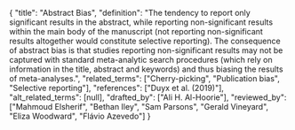 {
    "title": "Abstract Bias",
    "definition": "The tendency to report only significant results in the abstract, while reporting non-significant results within the main body of the manuscript (not reporting non-significant results altogether would constitute selective reporting). The consequence of abstract bias is that studies reporting non-significant results may not be captured with standard meta-analytic search procedures (which rely on information in the title, abstract and keywords) and thus biasing the results of meta-analyses.",
    "related_terms": ["Cherry-picking", "Publication bias", "Selective reporting"],
    "references": ["Duyx et al. (2019)"],
    "alt_related_terms": [null],
    "drafted_by": ["Ali H. Al-Hoorie"],
    "reviewed_by": ["Mahmoud Elsherif", "Bethan Iley", "Sam Parsons", "Gerald Vineyard", "Eliza Woodward", "Flávio Azevedo"]
  }
